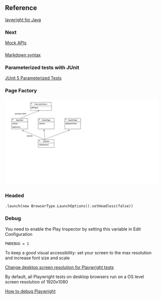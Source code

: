 
## Reference
[laywright for Java](https://playwright.dev/java/)

### Next
[Mock APIs](https://playwright.dev/java/docs/mock)

### 
[Markdown syntax](https://www.markdownguide.org/basic-syntax/)


### Parameterized tests with JUnit
[JUnit 5 Parameterized Tests](https://www.baeldung.com/parameterized-tests-junit-5)


### Page Factory
![Diagram](Java/playwrightJava/pwjpom/Diagram.png)



### Headed
    .launch(new BrowserType.LaunchOptions().setHeadless(false))


### Debug

You need to enable the Play Inspector by setting this variable in Edit Configuration
    
    PWDEBUG = 1

To keep a good visual accessibility:
set your screen to the max resolution and increase font size and scale


[Change desktop screen resolution for Playwright tests](https://www.browserstack.com/docs/automate/playwright/change-screen-resolution)

By default, all Playwright tests on desktop browsers run on a OS level screen resolution of 1920x1080


[How to debug Playwright](https://playwright.dev/java/docs/debug)


